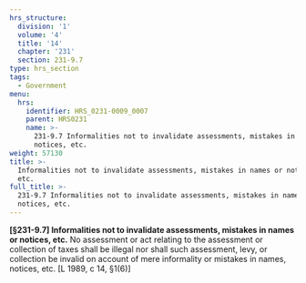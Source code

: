 ```yaml
---
hrs_structure:
  division: '1'
  volume: '4'
  title: '14'
  chapter: '231'
  section: 231-9.7
type: hrs_section
tags:
  - Government
menu:
  hrs:
    identifier: HRS_0231-0009_0007
    parent: HRS0231
    name: >-
      231-9.7 Informalities not to invalidate assessments, mistakes in names or
      notices, etc.
weight: 57130
title: >-
  Informalities not to invalidate assessments, mistakes in names or notices,
  etc.
full_title: >-
  231-9.7 Informalities not to invalidate assessments, mistakes in names or
  notices, etc.
---
```

**[§231-9.7] Informalities not to invalidate assessments, mistakes in names or notices, etc.** No assessment or act relating to the assessment or collection of taxes shall be illegal nor shall such assessment, levy, or collection be invalid on account of mere informality or mistakes in names, notices, etc. [L 1989, c 14, §1(6)]
